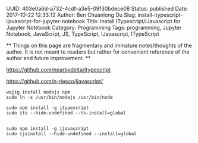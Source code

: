 UUID: 403e0a6d-a732-4cdf-a3e5-09f30bdece08
Status: published
Date: 2017-10-22 12:33:12
Author: Ben Chuanlong Du
Slug: install-itypescript-ijavascript-for-jupyter-notebook
Title: Install ITypescript/IJavascript for Jupyter Notebook
Category: Programming
Tags: programming, Jupyter Notebook, JavaScript, JS, TypeScript, IJavascript, ITypeScript

**
Things on this page are
fragmentary and immature notes/thoughts of the author.
It is not meant to readers
but rather for convenient reference of the author and future improvement.
**

https://github.com/nearbydelta/itypescript

https://github.com/n-riesco/ijavascript/

    wajig install nodejs npm
    sudo ln -s /usr/bin/nodejs /usr/bin/node

    sudo npm install -g itypescript
    sudo its --hide-undefined --ts-install=global


    sudo npm install -g ijavascript
    sudo ijsinstall --hide-undefined --install=global
